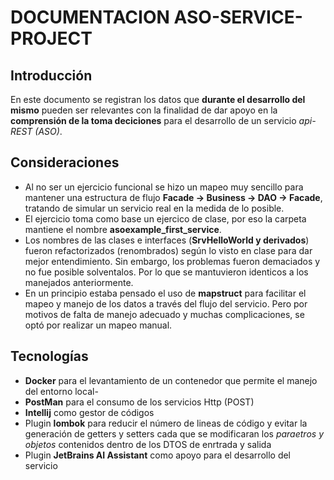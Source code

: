 # DOCUMENTACION ASO-SERVICE-PROJECT
## Introducción

En este documento se registran los datos que **durante el desarrollo del mismo** pueden ser relevantes con la finalidad de dar apoyo en la **comprensión de la toma deciciones** para el desarrollo de un servicio *api-REST (ASO)*.

## Consideraciones

- Al no ser un ejercicio funcional se hizo un mapeo muy sencillo para mantener una estructura de flujo **Facade -> Business -> DAO -> Facade**, tratando de simular un servicio real en la medida de lo posible.
- El ejercicio toma como base un ejercico de clase, por eso la carpeta mantiene el nombre **asoexample_first_service**.
- Los nombres de las clases e interfaces (**SrvHelloWorld y derivados**) fueron refactorizados (renombrados) según lo visto en clase para dar mejor entendimiento. Sin embargo, los problemas fueron demaciados y no fue posible solventalos. Por lo que se mantuvieron identicos a los manejados anteriormente.
- En un principio estaba pensado el uso de **mapstruct** para facilitar el mapeo y manejo de los datos a través del flujo del servicio. Pero por motivos de falta de manejo adecuado y muchas complicaciones, se optó por realizar un mapeo manual.

## Tecnologías
- **Docker** para el levantamiento de un contenedor que permite el manejo del entorno local-
- **PostMan** para el consumo de los servicios Http (POST)
- **Intellij** como gestor de códigos
- Plugin **lombok** para reducir el número de lineas de código y evitar la generación de getters y setters cada que se modificaran los *paraetros y objetos* contenidos dentro de los DTOS de enrtrada y salida
- Plugin **JetBrains AI Assistant** como apoyo para el desarrollo del servicio

